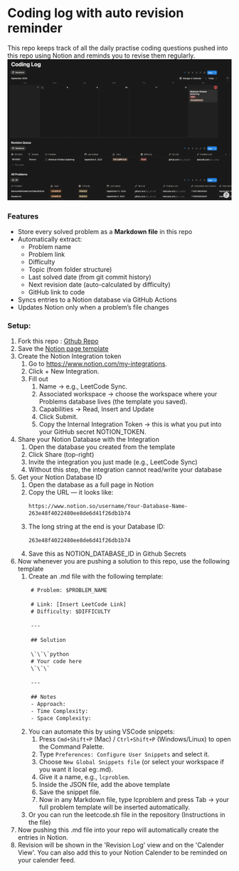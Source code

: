 # Coding log with auto revision reminder

This repo keeps track of all the daily practise coding questions pushed into this repo using Notion and reminds you to revise them regularly.
![Notion Page](notion_page.png)

### Features

- Store every solved problem as a **Markdown file** in this repo
- Automatically extract:
  - Problem name
  - Problem link
  - Difficulty
  - Topic (from folder structure)
  - Last solved date (from git commit history)
  - Next revision date (auto-calculated by difficulty)
  - GitHub link to code
- Syncs entries to a Notion database via GitHub Actions
- Updates Notion only when a problem’s file changes

### Setup:
1. Fork this repo :  [Gthub Repo](git@github.com:shyammvm/CodingPractiseAutoRevisionReminder.git)
2. Save the [Notion page template](https://automatic-alpaca-193.notion.site/Coding-Log-Template-265e48f402248097b944da66533c300d?source=copy_link)
3. Create the Notion Integration token
    1.	Go to https://www.notion.com/my-integrations.
    2. Click + New Integration.
    3. Fill out
       1. Name → e.g., LeetCode Sync.
       2. Associated workspace → choose the workspace where your Problems database lives (the template you saved).
       3. Capabilities → Read, Insert and Update
       4. Click Submit.
       5. Copy the Internal Integration Token → this is what you put into your GitHub secret NOTION_TOKEN.
4.  Share your Notion Database with the Integration
    1.  Open the database you created from the template
    2.  Click Share (top-right)
    3.  Invite the integration you just made (e.g., LeetCode Sync)
    4.  Without this step, the integration cannot read/write your database
5. Get your Notion Database ID
	1.	Open the database as a full page in Notion
	2.	Copy the URL — it looks like:
        ```
        https://www.notion.so/username/Your-Database-Name-263e48f4022480ee8de6d41f26db1b74
        ```
    3.	The long string at the end is your Database ID:
        ```
        263e48f4022480ee8de6d41f26db1b74
        ```
    4. Save this as NOTION_DATABASE_ID in Github Secrets
 6. Now whenever you are pushing a solution to this repo, use the following template
       1. Create an .md file with the following template:
    ```
        # Problem: $PROBLEM_NAME

        # Link: [Insert LeetCode Link]  
        # Difficulty: $DIFFICULTY  

        ---

        ## Solution

        \`\`\`python
        # Your code here
        \`\`\`

        ---

        ## Notes
        - Approach:
        - Time Complexity:
        - Space Complexity:
    ```
    2. You can automate this by using VSCode snippets:
         1. Press `Cmd+Shift+P` (Mac) / `Ctrl+Shift+P` (Windows/Linux) to open the Command Palette.
         2. Type `Preferences: Configure User Snippets` and select it.
         3. Choose `New Global Snippets file` (or select your workspace if you want it local eg:.md).
         4. Give it a name, e.g., `lcproblem`.
         5. Inside the JSON file, add the above template
         6. Save the snippet file.
         7. Now in any Markdown file, type lcproblem and press Tab → your full problem template will be inserted automatically.
    2. Or you can run the leetcode.sh file in the repository (Instructions in the file)
 7. Now pushing this .md file into your repo will automatically create the entries in Notion.
 8. Revision will be shown in the 'Revision Log' view and on the 'Calender View'. You can also add this to your Notion Calender to be reminded on your calender feed.
